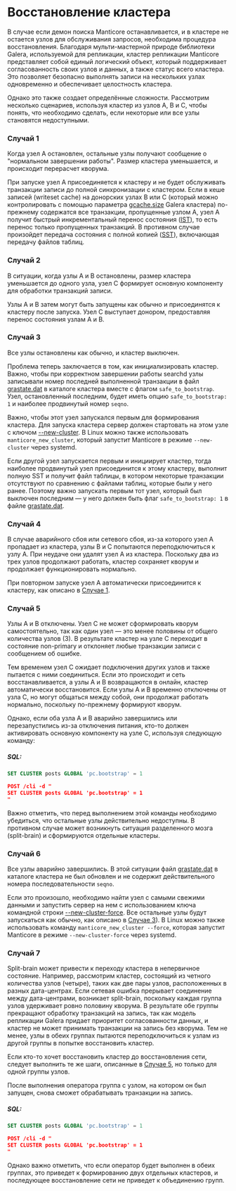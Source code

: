 # Восстановление кластера

В случае если демон поиска Manticore останавливается, и в кластере не остается узлов для обслуживания запросов, необходима процедура восстановления. Благодаря мульти-мастерной природе библиотеки Galera, используемой для репликации, кластер репликации Manticore представляет собой единый логический объект, который поддерживает согласованность своих узлов и данных, а также статус всего кластера. Это позволяет безопасно выполнять записи на нескольких узлах одновременно и обеспечивает целостность кластера.

Однако это также создает определённые сложности. Рассмотрим несколько сценариев, используя кластер из узлов A, B и C, чтобы понять, что необходимо сделать, если некоторые или все узлы становятся недоступными.

### Случай 1

Когда узел A остановлен, остальные узлы получают сообщение о "нормальном завершении работы". Размер кластера уменьшается, и происходит перерасчет кворума.

При запуске узел A присоединяется к кластеру и не будет обслуживать транзакции записи до полной синхронизации с кластером. Если в кеше записей (writeset cache) на донорских узлах B или C (который можно контролировать с помощью параметра [gcache.size](https://galeracluster.com/library/documentation/galera-parameters.html#gcache-size) Galera кластера) по-прежнему содержатся все транзакции, пропущенные узлом A, узел A получит быстрый инкрементальный перенос состояния ([IST](https://galeracluster.com/library/documentation/state-transfer.html#state-transfer-ist)), то есть перенос только пропущенных транзакций. В противном случае произойдет передача состояния с полной копией ([SST](https://galeracluster.com/library/documentation/state-transfer.html#state-transfer-sst)), включающая передачу файлов таблиц.

### Случай 2

В ситуации, когда узлы A и B остановлены, размер кластера уменьшается до одного узла, узел C формирует основную компоненту для обработки транзакций записи.

Узлы A и B затем могут быть запущены как обычно и присоединятся к кластеру после запуска. Узел C выступает донором, предоставляя перенос состояния узлам A и B.

### Случай 3

Все узлы остановлены как обычно, и кластер выключен.

Проблема теперь заключается в том, как инициализировать кластер. Важно, чтобы при корректном завершении работы searchd узлы записывали номер последней выполненной транзакции в файл [grastate.dat](../../Creating_a_cluster/Setting_up_replication/Restarting_a_cluster.md) в каталоге кластера вместе с флагом `safe_to_bootstrap`. Узел, остановленный последним, будет иметь опцию `safe_to_bootstrap: 1` и наиболее продвинутый номер `seqno`.

Важно, чтобы этот узел запускался первым для формирования кластера. Для запуска кластера сервер должен стартовать на этом узле с ключом [--new-cluster](../../Creating_a_cluster/Setting_up_replication/Restarting_a_cluster.md). В Linux можно также использовать `manticore_new_cluster`, который запустит Manticore в режиме `--new-cluster` через systemd.

Если другой узел запускается первым и инициирует кластер, тогда наиболее продвинутый узел присоединится к этому кластеру, выполнит полную SST и получит файл таблицы, в котором некоторые транзакции отсутствуют по сравнению с файлами таблиц, которые были у него ранее. Поэтому важно запускать первым тот узел, который был выключен последним — у него должен быть флаг `safe_to_bootstrap: 1` в файле [grastate.dat](../../Creating_a_cluster/Setting_up_replication/Restarting_a_cluster.md).

### Случай 4

В случае аварийного сбоя или сетевого сбоя, из-за которого узел A пропадает из кластера, узлы B и C попытаются переподключиться к узлу A. При неудаче они удалят узел A из кластера. Поскольку два из трех узлов продолжают работать, кластер сохраняет кворум и продолжает функционировать нормально.

При повторном запуске узел A автоматически присоединится к кластеру, как описано в [Случае 1](../../Creating_a_cluster/Setting_up_replication/Cluster_recovery.md#Case-1).

### Случай 5

Узлы A и B отключены. Узел C не может сформировать кворум самостоятельно, так как один узел — это менее половины от общего количества узлов (3). В результате кластер на узле C переходит в состояние non-primary и отклоняет любые транзакции записи с сообщением об ошибке.

Тем временем узел C ожидает подключения других узлов и также пытается с ними соединиться. Если это происходит и сеть восстанавливается, а узлы A и B возвращаются в онлайн, кластер автоматически восстановится. Если узлы A и B временно отключены от узла C, но могут общаться между собой, они продолжат работать нормально, поскольку по-прежнему формируют кворум.

<!-- example case 5 -->
Однако, если оба узла A и B аварийно завершились или перезапустились из-за отключения питания, кто-то должен активировать основную компоненту на узле C, используя следующую команду:

<!-- intro -->
##### SQL:

<!-- request SQL -->

```sql
SET CLUSTER posts GLOBAL 'pc.bootstrap' = 1
```
<!-- request JSON -->

```json
POST /cli -d "
SET CLUSTER posts GLOBAL 'pc.bootstrap' = 1
"
```
<!-- end -->

Важно отметить, что перед выполнением этой команды необходимо убедиться, что остальные узлы действительно недоступны. В противном случае может возникнуть ситуация разделенного мозга (split-brain) и сформируются отдельные кластеры.

### Случай 6

Все узлы аварийно завершились. В этой ситуации файл [grastate.dat](../../Creating_a_cluster/Setting_up_replication/Restarting_a_cluster.md) в каталоге кластера не был обновлен и не содержит действительного номера последовательности `seqno`.

Если это произошло, необходимо найти узел с самыми свежими данными и запустить сервер на нем с использованием ключа командной строки [--new-cluster-force](../../Creating_a_cluster/Setting_up_replication/Restarting_a_cluster.md). Все остальные узлы будут запускаться как обычно, как описано в [Случае 3](../../Creating_a_cluster/Setting_up_replication/Cluster_recovery.md#Case-3)).
В Linux можно также использовать команду `manticore_new_cluster --force`, которая запустит Manticore в режиме `--new-cluster-force` через systemd.

### Случай 7

Split-brain может привести к переходу кластера в непервичное состояние. Например, рассмотрим кластер, состоящий из четного количества узлов (четыре), таких как две пары узлов, расположенных в разных дата-центрах. Если сетевая ошибка прерывает соединение между дата-центрами, возникает split-brain, поскольку каждая группа узлов удерживает ровно половину кворума. В результате обе группы прекращают обработку транзакций на запись, так как модель репликации Galera придает приоритет согласованности данных, и кластер не может принимать транзакции на запись без кворума. Тем не менее, узлы в обеих группах пытаются переподключиться к узлам из другой группы в попытке восстановить кластер.

<!-- example case 7 -->
Если кто-то хочет восстановить кластер до восстановления сети, следует выполнить те же шаги, описанные в [Случае 5](../../Creating_a_cluster/Setting_up_replication/Cluster_recovery.md#Case-5), но только для одной группы узлов.

После выполнения оператора группа с узлом, на котором он был запущен, снова сможет обрабатывать транзакции на запись.


<!-- intro -->
##### SQL:

<!-- request SQL -->

```sql
SET CLUSTER posts GLOBAL 'pc.bootstrap' = 1
```
<!-- request JSON -->

```json
POST /cli -d "
SET CLUSTER posts GLOBAL 'pc.bootstrap' = 1
"
```
<!-- end -->

Однако важно отметить, что если оператор будет выполнен в обеих группах, это приведет к формированию двух отдельных кластеров, и последующее восстановление сети не приведет к объединению групп.
<!-- proofread -->

